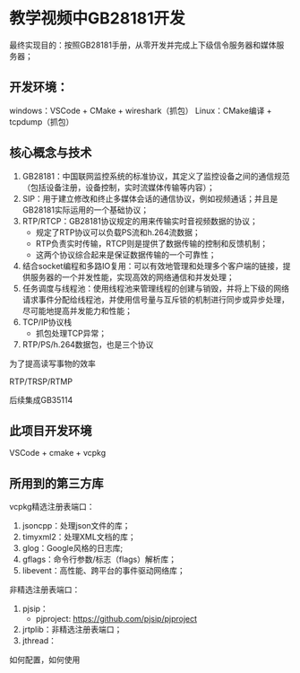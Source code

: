 # 教学视频中GB28181开发

最终实现目的：按照GB28181手册，从零开发并完成上下级信令服务器和媒体服务器；

## 开发环境：
windows：VSCode + CMake + wireshark（抓包）
Linux：CMake编译 + tcpdump（抓包）

## 核心概念与技术
1. GB28181：中国联网监控系统的标准协议，其定义了监控设备之间的通信规范（包括设备注册，设备控制，实时流媒体传输等内容）；
2. SIP：用于建立修改和终止多媒体会话的通信协议，例如视频通话；并且是GB28181实际运用的一个基础协议；
3. RTP/RTCP：GB28181协议规定的用来传输实时音视频数据的协议；
    - 规定了RTP协议可以负载PS流和h.264流数据；
    - RTP负责实时传输，RTCP则是提供了数据传输的控制和反馈机制；
    - 这两个协议综合起来是保证数据传输的一个可靠性；
4. 结合socket编程和多路IO复用：可以有效地管理和处理多个客户端的链接，提供服务器的一个并发性能，实现高效的网络通信和并发处理；
5. 任务调度与线程池：使用线程池来管理线程的创建与销毁，并将上下级的网络请求事件分配给线程池，并使用信号量与互斥锁的机制进行同步或异步处理，尽可能地提高并发能力和性能；
6. TCP/IP协议栈
    - 抓包处理TCP异常；
7. RTP/PS/h.264数据包，也是三个协议

为了提高读写事物的效率

RTP/TRSP/RTMP

后续集成GB35114

## 此项目开发环境
VSCode + cmake + vcpkg

## 所用到的第三方库
vcpkg精选注册表端口：
1. jsoncpp：处理json文件的库；
2. timyxml2：处理XML文档的库；
3. glog：Google风格的日志库;
4. gflags：命令行参数/标志（flags）解析库；
5. libevent：高性能、跨平台的事件驱动网络库；

非精选注册表端口：
1. pjsip：
    - pjproject: https://github.com/pjsip/pjproject
2. jrtplib：非精选注册表端口；
3. jthread：

如何配置，如何使用
